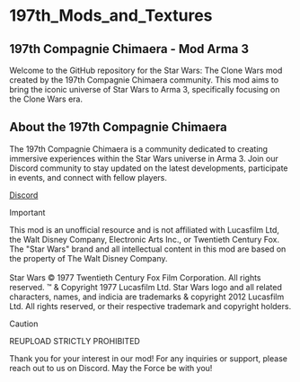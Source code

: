 # 197th_Mods_and_Textures
## 197th Compagnie Chimaera - Mod Arma 3
Welcome to the GitHub repository for the Star Wars: The Clone Wars mod created by the 197th Compagnie Chimaera community. This mod aims to bring the iconic universe of Star Wars to Arma 3, specifically focusing on the Clone Wars era.

## About the 197th Compagnie Chimaera
The 197th Compagnie Chimaera is a community dedicated to creating immersive experiences within the Star Wars universe in Arma 3. Join our Discord community to stay updated on the latest developments, participate in events, and connect with fellow players.

[Discord](https://discord.gg/qQs5GnV3Mt)

> [!IMPORTANT]
> This mod is an unofficial resource and is not affiliated with Lucasfilm Ltd, the Walt Disney Company, Electronic Arts Inc., or Twentieth Century Fox. The "Star Wars" brand and all intellectual content in this mod are based on the property of The Walt Disney Company. <br/> <br/> Star Wars © 1977 Twentieth Century Fox Film Corporation. All rights reserved. ™ & Copyright 1977 Lucasfilm Ltd. Star Wars logo and all related characters, names, and indicia are trademarks & copyright 2012 Lucasfilm Ltd. All rights reserved, or their respective trademark and copyright holders.

> [!CAUTION]
> REUPLOAD STRICTLY PROHIBITED

Thank you for your interest in our mod! For any inquiries or support, please reach out to us on Discord. May the Force be with you!